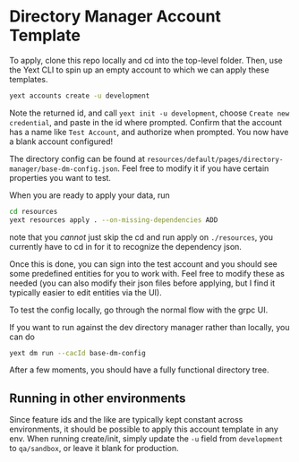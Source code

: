 # Directory Manager Account Template

To apply, clone this repo locally and cd into the top-level folder. Then, use the Yext CLI to spin up an empty account to which we can apply these templates.

```bash
yext accounts create -u development
```

Note the returned id, and call `yext init -u development`, choose `Create new credential`, and paste in the id where prompted. Confirm that the account has
a name like `Test Account`, and authorize when prompted. You now have a blank account configured!

The directory config can be found at `resources/default/pages/directory-manager/base-dm-config.json`. Feel free to modify it if you have certain properties you
want to test.

When you are ready to apply your data, run
```bash
cd resources
yext resources apply . --on-missing-dependencies ADD
```
note that you *cannot* just skip the cd and run apply on `./resources`, you currently have to cd in for it to recognize the
dependency json.

Once this is done, you can sign into the test account and you should see some predefined entities for you
to work with. Feel free to modify these as needed (you can also modify their json files before applying, but I find it
typically easier to edit entities via the UI).

To test the config locally, go through the normal flow with the grpc UI.

If you want to run against the dev directory manager rather
than locally, you can do
```bash
yext dm run --cacId base-dm-config
```
After a few moments, you should have a fully functional directory tree.

## Running in other environments

Since feature ids and the like are typically kept constant across environments, it should be possible to apply this account template in any env.
When running create/init, simply update the `-u` field from `development` to `qa/sandbox`, or leave it blank for production.
